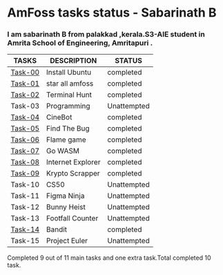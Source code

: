 # AmFoss tasks status - Sabarinath B
### I am sabarinath B from palakkad ,kerala.S3-AIE student in Amrita School of Engineering, Amritapuri .

| TASKS | DESCRIPTION | STATUS |
| -------------| ------------- | ------------- |
| [Task-00](https://github.com/sabarinath404/amfoss-tasks/tree/master/task-00)| Install Ubuntu   | completed  |
| [Task-01](https://github.com/sabarinath404/amfoss-tasks/tree/master/task-01)| star all amfoss  | completed |
| [Task-02](https://github.com/sabarinath404/amfoss-tasks/tree/master/task-02)| Terminal Hunt  | completed  |
| Task-03|  Programming | Unattempted |
| [Task-04](https://github.com/sabarinath404/amfoss-tasks/tree/master/task-04)|  CineBot | completed  |
| [Task-05](https://github.com/sabarinath404/amfoss-tasks/tree/master/task-05)| Find The Bug | completed |
| [Task-06](https://github.com/sabarinath404/amfoss-tasks/tree/master/task-06)| Flame game | completed  |
| [Task-07](https://github.com/sabarinath404/amfoss-tasks/tree/master/task-07)| Go WASM  | completed  |
| [Task-08](https://github.com/sabarinath404/amfoss-tasks/tree/master/task-08)| Internet Explorer| completed  |
| [Task-09](https://github.com/sabarinath404/amfoss-tasks/tree/master/task-09)| Krypto Scrapper | completed |
| Task-10| CS50| Unattempted   |
| Task-11| Figma Ninja| Unattempted  |
| Task-12| Bunny Heist | Unattempted  |
| Task-13| Footfall Counter | Unattempted   |
| [Task-14](https://github.com/sabarinath404/amfoss-tasks/tree/master/task-14)| Bandit| completed  |
| Task-15| Project Euler | Unattempted  |


Completed 9 out of 11 main tasks and one extra task.Total completed 10 task.
